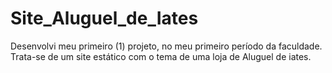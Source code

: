 # Site_Aluguel_de_Iates
Desenvolvi meu primeiro (1) projeto, no meu primeiro período da faculdade. Trata-se de um site estático com o tema de uma loja de Aluguel de iates.
